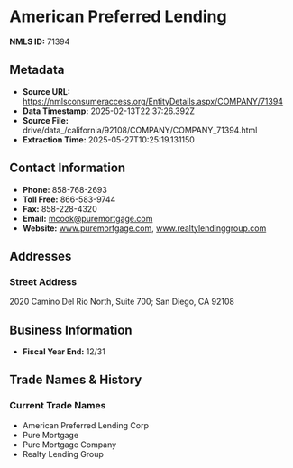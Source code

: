 # American Preferred Lending

**NMLS ID:** 71394

## Metadata
- **Source URL:** https://nmlsconsumeraccess.org/EntityDetails.aspx/COMPANY/71394
- **Data Timestamp:** 2025-02-13T22:37:26.392Z
- **Source File:** drive/data_/california/92108/COMPANY/COMPANY_71394.html
- **Extraction Time:** 2025-05-27T10:25:19.131150

## Contact Information
- **Phone:** 858-768-2693
- **Toll Free:** 866-583-9744
- **Fax:** 858-228-4320
- **Email:** mcook@puremortgage.com
- **Website:** www.puremortgage.com, www.realtylendinggroup.com

## Addresses
### Street Address
2020 Camino Del Rio North, Suite 700; San Diego, CA 92108

## Business Information
- **Fiscal Year End:** 12/31

## Trade Names & History
### Current Trade Names
- American Preferred Lending Corp
- Pure Mortgage
- Pure Mortgage Company
- Realty Lending Group
